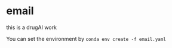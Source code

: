# email
this is a drugAI work


You can set the environment by 
```conda env create -f email.yaml```

